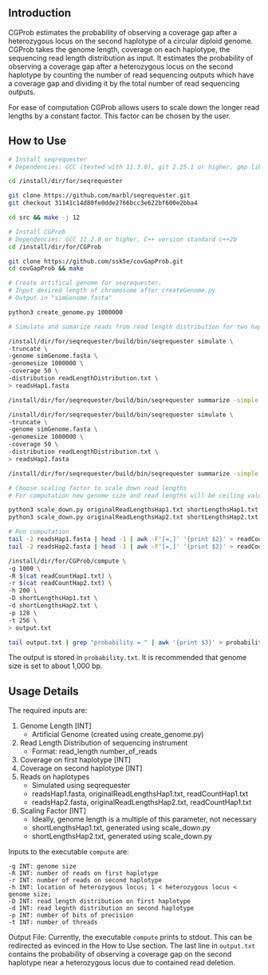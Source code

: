 ## <a name="intro"></a>Introduction

CGProb estimates the probability of observing a coverage gap after a heterozygous locus on the second haplotype of a circular diploid genome. CGProb takes the genome length, coverage on each haplotype, the sequencing read length distribution as input. It estimates the probability of observing a coverage gap after a heterozygous locus on the second haplotype by counting the number of read sequencing outputs which have a coverage gap and dividing it by the total number of read sequencing outputs.

For ease of computation CGProb allows users to scale down the longer read lengths by a constant factor. This factor can be chosen by the user. 

## <a name="started"></a>How to Use

```sh
# Install seqrequester
# Dependencies: GCC (tested with 11.3.0), git 2.25.1 or higher, gmp library for c++

cd /install/dir/for/seqrequester

git clone https://github.com/marbl/seqrequester.git
git checkout 31141c14d80fe0dde2766bcc3e622bf600e2bba4

cd src && make -j 12

# Install CGProb
# Dependencies: GCC 11.2.0 or higher, C++ version standard c++2b
cd /install/dir/for/CGProb

git clone https://github.com/ssk5e/covGapProb.git
cd covGapProb && make

# Create artifical genome for seqrequester. 
# Input desired length of chromosome after createGenome.py 
# Output in "simGenome.fasta"

python3 create_genome.py 1000000

# Simulate and sumarize reads from read length distribution for two haplotypes

/install/dir/for/seqrequester/build/bin/seqrequester simulate \
-truncate \
-genome simGenome.fasta \
-genomesize 1000000 \
-coverage 50 \
-distribution readLengthDistribution.txt \
> readsHap1.fasta

/install/dir/for/seqrequester/build/bin/seqrequester summarize -simple readsHap1.fasta > originalReadLengthsHap1.txt

/install/dir/for/seqrequester/build/bin/seqrequester simulate \
-truncate \
-genome simGenome.fasta \
-genomesize 1000000 \
-coverage 50 \
-distribution readLengthDistribution.txt \
> readsHap2.fasta

/install/dir/for/seqrequester/build/bin/seqrequester summarize -simple readsHap2.fasta > originalReadLengthsHap2.txt

# Choose scaling factor to scale down read lengths
# For computation new genome size and read lengths will be ceiling value of initial_size / scaling_factor

python3 scale_down.py originalReadLengthsHap1.txt shortLengthsHap1.txt 1000
python3 scale_down.py originalReadLengthsHap2.txt shortLengthsHap2.txt 1000

# Run computation
tail -2 readsHap1.fasta | head -1 | awk -F'[=,]' '{print $2}' > readCountHap1.txt
tail -2 readsHap2.fasta | head -1 | awk -F'[=,]' '{print $2}' > readCountHap2.txt

/install/dir/for/CGProb/compute \
-g 1000 \
-R $(cat readCountHap1.txt) \
-r $(cat readCountHap2.txt) \
-h 200 \
-D shortLengthsHap1.txt \
-d shortLengthsHap2.txt \
-p 128 \
-t 256 \
> output.txt

tail output.txt | grep "probability = " | awk '{print $3}' > probability.txt
```

The output is stored in `probability.txt`. It is recommended that genome size is set to about 1,000 bp.

## <a name="use"></a>Usage Details

The required inputs are:
1. Genome Length [INT]
    - Artificial Genome (created using create_genome.py)
2. Read Length Distribution of sequencing instrument
    - Format: read_length number_of_reads
3. Coverage on first haplotype [INT]
4. Coverage on second haplotype [INT]
5. Reads on haplotypes
    - Simulated using seqrequester
    - readsHap1.fasta, originalReadLengthsHap1.txt, readCountHap1.txt
    - readsHap2.fasta, originalReadLengthsHap2.txt, readCountHap1.txt
6. Scaling Factor [INT]
    - Ideally, genome length is a multiple of this parameter, not necessary
    - shortLengthsHap1.txt, generated using scale_down.py
    - shortLengthsHap2.txt, generated using scale_down.py

Inputs to the executable `compute` are:

    -g INT: genome size
    -R INT: number of reads on first haplotype
    -r INT: number of reads on second haplotype
    -h INT: location of heterozygous locus; 1 < heterozygous locus < genome size;
    -D INT: read length distribution on first haplotype
    -d INT: read legnth distribution on second haplotype
    -p INT: number of bits of precision
    -t INT: number of threads

Output File:
Currently, the executable `compute` prints to stdout. This can be redirected as evinced in the How to Use section. The last line in `output.txt` contains the probability of observing a coverage gap on the second haplotype near a heterozygous locus due to contained read deletion.
